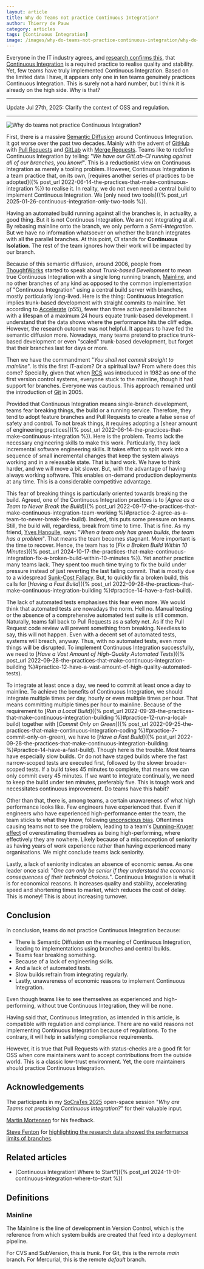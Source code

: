 ```yaml
---
layout: article
title: Why do Teams not practice Continuous Integration?
author: Thierry de Pauw
category: articles
tags: [Continuous Integration]
image: /images/why-do-teams-not-practice-continuous-integration/why-do-teams-not-practice-continuous-integration.jpeg
---
```


Everyone in the IT industry agrees, and [research confirms this](https://app.thestorygraph.com/books/0baa7f2a-3f3f-4752-9d81-0434117d0648), that [Continuous Integration](https://martinfowler.com/articles/originalContinuousIntegration.html) is a required practice to realise quality and stability. Yet, few teams have truly implemented Continuous Integration. Based on the limited data I have, it appears only one in ten teams genuinely practices Continuous Integration. This is surely not a hard number, but I think it is already on the high side. Why is that?

---

Update Jul 27th, 2025: Clarify the context of OSS and regulation.

---

![Why do teams not practice Continuous Integration?](/images/why-do-teams-not-practice-continuous-integration/why-do-teams-not-practice-continuous-integration.jpeg)

First, there is a massive [Semantic Diffusion](https://martinfowler.com/bliki/SemanticDiffusion.html) around Continuous Integration. It got worse over the past two decades. Mainly with the advent of [GitHub](https://github.com/) with [Pull Requests](https://docs.github.com/en/pull-requests/collaborating-with-pull-requests/proposing-changes-to-your-work-with-pull-requests/about-pull-requests) and [GitLab](https://about.gitlab.com/) with [Merge Requests](https://docs.gitlab.com/user/project/merge_requests/). Teams like to redefine Continuous Integration by telling: "*We have our GitLab-CI running against all of our branches, you know!*". This is a reductionist view on Continuous Integration as merely a tooling problem. However, Continuous Integration is a team practice that, on its own, [requires another series of practices to be adopted]({% post_url 2022-06-14-the-practices-that-make-continuous-integration %}) to realise it. In reality, we do not even need a central build to implement Continuous Integration. We [only need two tools]({% post_url 2025-01-26-continuous-integration-only-two-tools %}).

Having an automated build running against all the branches is, in actuality, a good thing. But it is not Continuous Integration. We are not integrating at all. By rebasing mainline onto the branch, we only perform a *Semi-Integration*. But we have no information whatsoever on whether the branch integrates with all the parallel branches. At this point, *CI* stands for **Continuous Isolation**. The rest of the team ignores how their work will be impacted by our branch.

Because of this semantic diffusion, around 2006, people from [ThoughtWorks](https://www.thoughtworks.com/) started to speak about *Trunk-based Development* to mean true Continuous Integration with a single long running branch, [Mainline](#mainline), and no other branches of any kind as opposed to the common implementation of "Continuous Integration" using a central build server with branches, mostly particularly long-lived. Here is the thing: Continuous Integration implies trunk-based development with straight commits to mainline. Yet according to [Accelerate](https://app.thestorygraph.com/books/0baa7f2a-3f3f-4752-9d81-0434117d0648) (p55), fewer than three active parallel branches with a lifespan of a maximum 24 hours equate trunk-based development. I understand that the data shows where the performance hits the cliff edge. However, the research outcome was not helpful. It appears to have fed the semantic diffusion more. Nowadays, many teams pretend to practice trunk-based development or even "scaled" trunk-based development, but forget that their branches last for days or more.

Then we have the commandment "*You shall not commit straight to mainline*". Is this the first IT-axiom? Or a spiritual law? From where does this come? Specially, given that when [RCS](https://en.wikipedia.org/wiki/Revision_Control_System) was introduced in 1982 as one of the first version control systems, everyone stuck to the mainline, though it had support for branches. Everyone was cautious. This approach remained until the introduction of [Git](https://en.wikipedia.org/wiki/Git) in 2005.

Provided that Continuous Integration means single-branch development, teams fear breaking things, the build or a running service. Therefore, they tend to adopt feature branches and Pull Requests to create a false sense of safety and control. To not break things, it requires adopting a [shear amount of engineering practices]({% post_url 2022-06-14-the-practices-that-make-continuous-integration %}). Here is the problem. Teams lack the necessary engineering skills to make this work. Particularly, they lack incremental software engineering skills. It takes effort to split work into a sequence of small incremental changes that keep the system always working and in a releasable state. That is hard work. We have to think harder, and we will move a bit slower. But, with the advantage of having always working software. This enables on-demand production deployments at any time. This is a considerable competitive advantage.

This fear of breaking things is particularly oriented towards breaking the build. Agreed, one of the Continuous Integration practices is to [*Agree as a Team to Never Break the Build*]({% post_url 2022-09-17-the-practices-that-make-continuous-integration-team-working %}#practice-2-agree-as-a-team-to-never-break-the-build). Indeed, this puts some pressure on teams. Still, the build will, regardless, break from time to time. That is fine. As my friend, [Yves Hanoulle](https://www.hanoulle.be/), says: "*When a team only has green builds, the team has a problem*". That means the team becomes stagnant. More important is the time to recover. Hence, the team has to [*Fix a Broken Build Within 10 Minutes*]({% post_url 2024-10-17-the-practices-that-make-continuous-integration-fix-a-broken-build-within-10-minutes %}). Yet another practice many teams lack. They spent too much time trying to fix the build under pressure instead of just reverting the last failing commit. That is mostly due to a widespread [Sunk-Cost Fallacy](https://en.wikipedia.org/wiki/Sunk_cost#Fallacy_effect). But, to quickly fix a broken build, this calls for [*Having a Fast Build*]({% post_url 2022-09-28-the-practices-that-make-continuous-integration-building %}#practice-14-have-a-fast-build).

The lack of automated tests emphasises this fear even more. We would think that automated tests are nowadays the norm. Hell no. Manual testing or the absence of a comprehensive automated test suite is still common. Naturally, teams fall back to Pull Requests as a safety net. As if the Pull Request code review will prevent something from breaking. Needless to say, this will not happen. Even with a decent set of automated tests, systems will breach, anyway. Thus, with no automated tests, even more things will be disrupted. To implement Continuous Integration successfully, we need to [*Have a Vast Amount of High-Quality Automated Tests*]({% post_url 2022-09-28-the-practices-that-make-continuous-integration-building %}#practice-12-have-a-vast-amount-of-high-quality-automated-tests).

To integrate at least once a day, we need to commit at least once a day to mainline. To achieve the benefits of Continuous Integration, we should integrate multiple times per day, hourly or even multiple times per hour. That means committing multiple times per hour to mainline. Because of the requirement to [*Run a Local Build*]({% post_url 2022-09-28-the-practices-that-make-continuous-integration-building %}#practice-12-run-a-local-build) together with [*Commit Only on Green*]({% post_url 2022-09-25-the-practices-that-make-continuous-integration-coding %}#practice-7-commit-only-on-green), we have to [*Have a Fast Build*]({% post_url 2022-09-28-the-practices-that-make-continuous-integration-building %}#practice-14-have-a-fast-build). Though here is the trouble. Most teams have especially slow builds. Or do not have staged builds where the fast narrow-scoped tests are executed first, followed by the slower broader-scoped tests. If a build takes 45 minutes to complete, that means we can only commit every 45 minutes. If we want to integrate continually, we need to keep the build under ten minutes, preferably five. This is tough work and necessitates continuous improvement. Do teams have this habit?

Other than that, there is, among teams, a certain unawareness of what high performance looks like. Few engineers have experienced that. Even if engineers who have experienced high-performance enter the team, the team sticks to what they know, following [unconscious bias](https://www.imperial.ac.uk/equality/resources/unconscious-bias/). Oftentimes causing teams not to see the problem, leading to a team's [Dunning-Kruger effect](https://en.wikipedia.org/wiki/Dunning%E2%80%93Kruger_effect) of overestimating themselves as being high-performing, where effectively they are nowhere. Likely because of a misconception of seniority as having years of work experience rather than having experienced many organisations. We might conclude teams lack seniority.

Lastly, a lack of seniority indicates an absence of economic sense. As one leader once said: "*One can only be senior if they understand the economic consequences of their technical choices.*". Continuous Integration is what it is for economical reasons. It increases quality and stability, accelerating speed and shortening times to market, which reduces the cost of delay. This is money! This is about increasing turnover.

## Conclusion

In conclusion, teams do not practice Continuous Integration because:

- There is Semantic Diffusion on the meaning of Continuous Integration, leading to implementations using branches and central builds.
- Teams fear breaking something.
- Because of a lack of engineering skills.
- And a lack of automated tests.
- Slow builds refrain from integrating regularly.
- Lastly, unawareness of economic reasons to implement Continuous Integration.

Even though teams like to see themselves as experienced and high-performing, without true Continuous Integration, they will be none.

Having said that, Continuous Integration, as intended in this article, is compatible with regulation and compliance. There are no valid reasons not implementing Continuous Integration because of regulations. To the contrary, it will help in satisfying compliance requirements.

However, it is true that Pull Requests with status-checks are a good fit for OSS when core maintainers want to accept contributions from the outside world. This is a classic low-trust environment. Yet, the core maintainers should practice Continuous Integration.

## Acknowledgements

The participants in my [SoCraTes 2025](https://www.socrates-conference.de/) open-space session "*Why are Teams not practising Continuous Integration?*" for their valuable input.

[Martin Mortensen](https://mortensensc.dk/en/home) for his feedback.

[Steve Fenton](https://mastodon.social/@stevefenton) for [highlighting the research data showed the performance limits of branches](https://mastodon.social/@stevefenton/114919363606607037).

## Related articles

- [Continuous Integration! Where to Start?]({% post_url 2024-11-01-continuous-integration-where-to-start %})

## Definitions

### Mainline

The Mainline is the line of development in Version Control, which is the reference from which system builds are created that feed into a deployment pipeline.

For CVS and SubVersion, this is *trunk*. For Git, this is the remote *main* branch. For Mercurial, this is the remote *default* branch.
